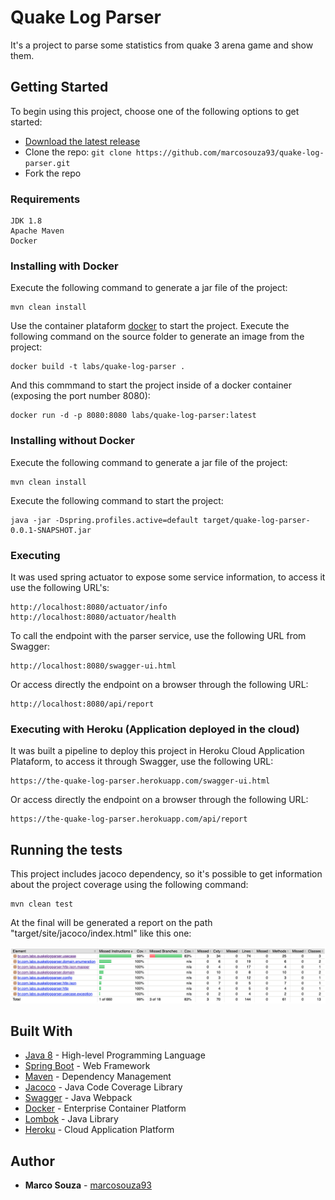 # Quake Log Parser

It's a project to parse some statistics from quake 3 arena game and show them.

## Getting Started

To begin using this project, choose one of the following options to get started:
* [Download the latest release](https://github.com/marcosouza93/quake-log-parser/archive/master.zip)
* Clone the repo: `git clone https://github.com/marcosouza93/quake-log-parser.git`
* Fork the repo

### Requirements

```
JDK 1.8
Apache Maven
Docker
```

### Installing with Docker

Execute the following command to generate a jar file of the project:

```
mvn clean install
```

Use the container plataform [docker](https://www.docker.com/) to start the project. Execute the following command on the source folder to generate an image from the project:

```
docker build -t labs/quake-log-parser .
```

And this commmand to start the project inside of a docker container (exposing the port number 8080):

```
docker run -d -p 8080:8080 labs/quake-log-parser:latest
```

### Installing without Docker

Execute the following command to generate a jar file of the project:

```
mvn clean install
```

Execute the following command to start the project:

```
java -jar -Dspring.profiles.active=default target/quake-log-parser-0.0.1-SNAPSHOT.jar
```

### Executing

It was used spring actuator to expose some service information, to access it use the following URL's:

```
http://localhost:8080/actuator/info
http://localhost:8080/actuator/health
```

To call the endpoint with the parser service, use the following URL from Swagger:

```
http://localhost:8080/swagger-ui.html
```

Or access directly the endpoint on a browser through the following URL:

```
http://localhost:8080/api/report
```

### Executing with Heroku (Application deployed in the cloud)

It was built a pipeline to deploy this project in Heroku Cloud Application Plataform, to access it through Swagger, use the following URL:

```
https://the-quake-log-parser.herokuapp.com/swagger-ui.html
```

Or access directly the endpoint on a browser through the following URL:

```
https://the-quake-log-parser.herokuapp.com/api/report
```

## Running the tests

This project includes jacoco dependency, so it's possible to get information about the project coverage using the following command:

```
mvn clean test
```

At the final will be generated a report on the path "target/site/jacoco/index.html" like this one:

![Image of Jacoco report](src/main/resources/jacoco-report.png)

## Built With

* [Java 8](https://rometools.github.io/rome/) - High-level Programming Language
* [Spring Boot](https://spring.io/projects/spring-boot) - Web Framework
* [Maven](https://maven.apache.org/) - Dependency Management
* [Jacoco](https://www.eclemma.org/jacoco/) - Java Code Coverage Library
* [Swagger](https://swagger.io/) - Java Webpack
* [Docker](https://www.docker.com/) - Enterprise Container Platform
* [Lombok](https://projectlombok.org/) - Java Library
* [Heroku](https://www.heroku.com/) - Cloud Application Platform

## Author

* **Marco Souza** - [marcosouza93](https://github.com/marcosouza93)
